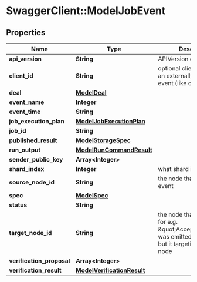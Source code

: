 # SwaggerClient::ModelJobEvent

## Properties
Name | Type | Description | Notes
------------ | ------------- | ------------- | -------------
**api_version** | **String** | APIVersion of the Job | [optional] 
**client_id** | **String** | optional clientID if this is an externally triggered event (like create job) | [optional] 
**deal** | [**ModelDeal**](ModelDeal.md) |  | [optional] 
**event_name** | **Integer** |  | [optional] 
**event_time** | **String** |  | [optional] 
**job_execution_plan** | [**ModelJobExecutionPlan**](ModelJobExecutionPlan.md) |  | [optional] 
**job_id** | **String** |  | [optional] 
**published_result** | [**ModelStorageSpec**](ModelStorageSpec.md) |  | [optional] 
**run_output** | [**ModelRunCommandResult**](ModelRunCommandResult.md) |  | [optional] 
**sender_public_key** | **Array&lt;Integer&gt;** |  | [optional] 
**shard_index** | **Integer** | what shard is this event for | [optional] 
**source_node_id** | **String** | the node that emitted this event | [optional] 
**spec** | [**ModelSpec**](ModelSpec.md) |  | [optional] 
**status** | **String** |  | [optional] 
**target_node_id** | **String** | the node that this event is for e.g. \&quot;AcceptJobBid\&quot; was emitted by Requester but it targeting compute node | [optional] 
**verification_proposal** | **Array&lt;Integer&gt;** |  | [optional] 
**verification_result** | [**ModelVerificationResult**](ModelVerificationResult.md) |  | [optional] 

